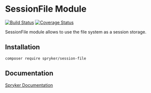 # SessionFile Module
[![Build Status](https://travis-ci.org/spryker/session-file.svg)](https://travis-ci.org/spryker/session-file)
[![Coverage Status](https://coveralls.io/repos/github/spryker/session-file/badge.svg)](https://coveralls.io/github/spryker/session-file)

SessionFile module allows to use the file system as a session storage.

## Installation

```
composer require spryker/session-file
```

## Documentation

[Spryker Documentation](https://documentation.spryker.com/module_guide/overview.htm)
